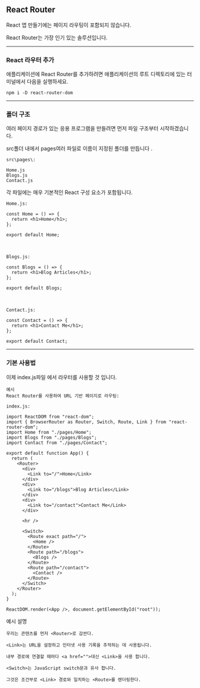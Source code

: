 ## React Router

React 앱 만들기에는 페이지 라우팅이 포함되지 않습니다.

React Router는 가장 인기 있는 솔루션입니다.

---

### React 라우터 추가

애플리케이션에 React Router를 추가하려면 애플리케이션의 루트 디렉토리에 있는 터미널에서 다음을 실행하세요.

    npm i -D react-router-dom

---

### 폴더 구조

여러 페이지 경로가 있는 응용 프로그램을 만들려면 먼저 파일 구조부터 시작하겠습니다.

src폴더 내에서 pages여러 파일로 이름이 지정된 폴더를 만듭니다 .

    src\pages\:

    Home.js
    Blogs.js
    Contact.js

각 파일에는 매우 기본적인 React 구성 요소가 포함됩니다.

    Home.js:

    const Home = () => {
      return <h1>Home</h1>;
    };

    export default Home;

<br />

    Blogs.js:

    const Blogs = () => {
      return <h1>Blog Articles</h1>;
    };

    export default Blogs;

<br />

    Contact.js:

    const Contact = () => {
      return <h1>Contact Me</h1>;
    };

    export default Contact;

---

### 기본 사용법

이제 index.js파일 에서 라우터를 사용할 것 입니다.

    예시
    React Router를 사용하여 URL 기반 페이지로 라우팅:

    index.js:

    import ReactDOM from "react-dom";
    import { BrowserRouter as Router, Switch, Route, Link } from "react-router-dom";
    import Home from "./pages/Home";
    import Blogs from "./pages/Blogs";
    import Contact from "./pages/Contact";

    export default function App() {
      return (
        <Router>
          <div>
            <Link to="/">Home</Link>
          </div>
          <div>
            <Link to="/blogs">Blog Articles</Link>
          </div>
          <div>
            <Link to="/contact">Contact Me</Link>
          </div>

          <hr />

          <Switch>
            <Route exact path="/">
              <Home />
            </Route>
            <Route path="/blogs">
              <Blogs />
            </Route>
            <Route path="/contact">
              <Contact />
            </Route>
          </Switch>
        </Router>
      );
    }

    ReactDOM.render(<App />, document.getElementById("root"));

예시 설명

    우리는 콘텐츠를 먼저 <Router>로 감싼다.

    <Link>는 URL을 설정하고 인터넷 사용 기록을 추적하는 데 사용됩니다.

    내부 경로에 연결할 때마다 <a href="">대신 <Link>을 사용 합니다.

    <Switch>는 JavaScript switch문과 유사 합니다.

    그것은 조건부로 <Link> 경로와 일치하는 <Route>를 렌더링한다.
